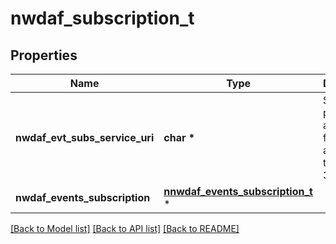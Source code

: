 # nwdaf_subscription_t

## Properties
Name | Type | Description | Notes
------------ | ------------- | ------------- | -------------
**nwdaf_evt_subs_service_uri** | **char \*** | String providing an URI formatted according to RFC 3986. | 
**nwdaf_events_subscription** | [**nnwdaf_events_subscription_t**](nnwdaf_events_subscription.md) \* |  | 

[[Back to Model list]](../README.md#documentation-for-models) [[Back to API list]](../README.md#documentation-for-api-endpoints) [[Back to README]](../README.md)


